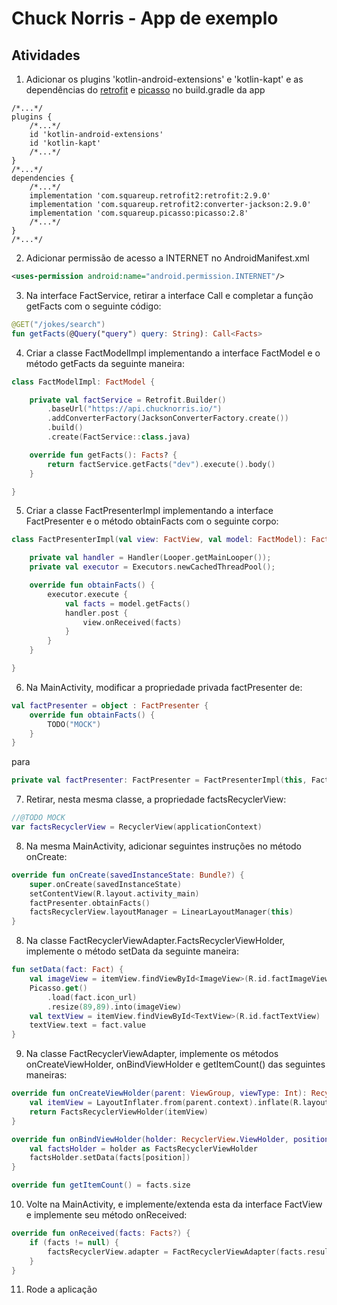 # Chuck Norris - App de exemplo

## Atividades

1. Adicionar os plugins 'kotlin-android-extensions' e 'kotlin-kapt' e as dependências do [retrofit](https://mvnrepository.com/artifact/com.squareup.retrofit2/retrofit) e [picasso](https://mvnrepository.com/artifact/com.squareup.picasso/picasso) no build.gradle da app
```
/*...*/
plugins {
    /*...*/
    id 'kotlin-android-extensions'
    id 'kotlin-kapt'
    /*...*/
}
/*...*/
dependencies {
    /*...*/
    implementation 'com.squareup.retrofit2:retrofit:2.9.0'
    implementation 'com.squareup.retrofit2:converter-jackson:2.9.0'
    implementation 'com.squareup.picasso:picasso:2.8'
    /*...*/
}
/*...*/
```

2. Adicionar permissão de acesso a INTERNET no AndroidManifest.xml
```xml
<uses-permission android:name="android.permission.INTERNET"/>
```

3. Na interface FactService, retirar a interface Call<T> e completar a função getFacts com o seguinte código:
```kotlin
@GET("/jokes/search")
fun getFacts(@Query("query") query: String): Call<Facts>
```

4. Criar a classe FactModelImpl implementando a interface FactModel e o método getFacts da seguinte maneira:
```kotlin
class FactModelImpl: FactModel {

    private val factService = Retrofit.Builder()
        .baseUrl("https://api.chucknorris.io/")
        .addConverterFactory(JacksonConverterFactory.create())
        .build()
        .create(FactService::class.java)

    override fun getFacts(): Facts? {
        return factService.getFacts("dev").execute().body()
    }

}
```

5. Criar a classe FactPresenterImpl implementando a interface FactPresenter e o método obtainFacts com o seguinte corpo:
```kotlin
class FactPresenterImpl(val view: FactView, val model: FactModel): FactPresenter {

    private val handler = Handler(Looper.getMainLooper());
    private val executor = Executors.newCachedThreadPool();

    override fun obtainFacts() {
        executor.execute {
            val facts = model.getFacts()
            handler.post {
                view.onReceived(facts)
            }
        }
    }

}
```

6. Na MainActivity, modificar a propriedade privada factPresenter de:
```kotlin
val factPresenter = object : FactPresenter {
    override fun obtainFacts() {
        TODO("MOCK")
    }
}
```
para
```kotlin
private val factPresenter: FactPresenter = FactPresenterImpl(this, FactModelImpl())
```

7. Retirar, nesta mesma classe, a propriedade factsRecyclerView:
```kotlin
//@TODO MOCK
var factsRecyclerView = RecyclerView(applicationContext)
```

8. Na mesma MainActivity, adicionar seguintes instruções no método onCreate:
```kotlin
override fun onCreate(savedInstanceState: Bundle?) {
    super.onCreate(savedInstanceState)
    setContentView(R.layout.activity_main)
    factPresenter.obtainFacts()
    factsRecyclerView.layoutManager = LinearLayoutManager(this)
}
```

8. Na classe FactRecyclerViewAdapter.FactsRecyclerViewHolder, implemente o método setData da seguinte maneira:
```kotlin
fun setData(fact: Fact) {
    val imageView = itemView.findViewById<ImageView>(R.id.factImageView)
    Picasso.get()
        .load(fact.icon_url)
        .resize(89,89).into(imageView)
    val textView = itemView.findViewById<TextView>(R.id.factTextView)
    textView.text = fact.value
}
```

9. Na classe FactRecyclerViewAdapter, implemente os métodos onCreateViewHolder, onBindViewHolder e getItemCount() das seguintes maneiras:
```kotlin
override fun onCreateViewHolder(parent: ViewGroup, viewType: Int): RecyclerView.ViewHolder {
    val itemView = LayoutInflater.from(parent.context).inflate(R.layout.item_main, null)
    return FactsRecyclerViewHolder(itemView)
}

override fun onBindViewHolder(holder: RecyclerView.ViewHolder, position: Int) {
    val factsHolder = holder as FactsRecyclerViewHolder
    factsHolder.setData(facts[position])
}

override fun getItemCount() = facts.size
```

10. Volte na MainActivity, e implemente/extenda esta da interface FactView e implemente seu método onReceived:
```kotlin
override fun onReceived(facts: Facts?) {
    if (facts != null) {
        factsRecyclerView.adapter = FactRecyclerViewAdapter(facts.result)
    }
}
```

11. Rode a aplicação

